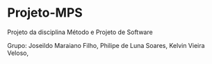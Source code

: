 # Projeto-MPS
Projeto da disciplina Método e Projeto de Software

Grupo: Joseildo Maraiano Filho, 
       Philipe de Luna Soares, 
       Kelvin Vieira Veloso, 
       
